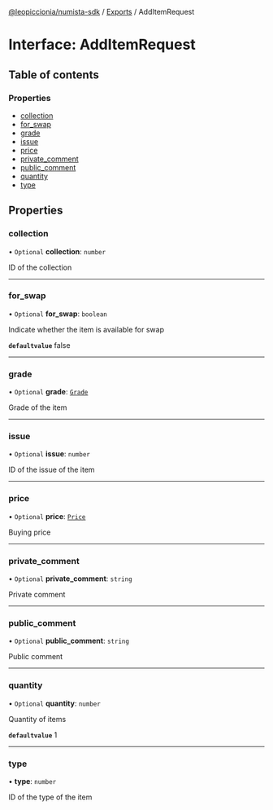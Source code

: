 [@leopiccionia/numista-sdk](../README.md) / [Exports](../modules.md) / AddItemRequest

# Interface: AddItemRequest

## Table of contents

### Properties

- [collection](AddItemRequest.md#collection)
- [for\_swap](AddItemRequest.md#for_swap)
- [grade](AddItemRequest.md#grade)
- [issue](AddItemRequest.md#issue)
- [price](AddItemRequest.md#price)
- [private\_comment](AddItemRequest.md#private_comment)
- [public\_comment](AddItemRequest.md#public_comment)
- [quantity](AddItemRequest.md#quantity)
- [type](AddItemRequest.md#type)

## Properties

### collection

• `Optional` **collection**: `number`

ID of the collection

___

### for\_swap

• `Optional` **for\_swap**: `boolean`

Indicate whether the item is available for swap

**`defaultvalue`** false

___

### grade

• `Optional` **grade**: [`Grade`](../modules.md#grade)

Grade of the item

___

### issue

• `Optional` **issue**: `number`

ID of the issue of the item

___

### price

• `Optional` **price**: [`Price`](Price.md)

Buying price

___

### private\_comment

• `Optional` **private\_comment**: `string`

Private comment

___

### public\_comment

• `Optional` **public\_comment**: `string`

Public comment

___

### quantity

• `Optional` **quantity**: `number`

Quantity of items

**`defaultvalue`** 1

___

### type

• **type**: `number`

ID of the type of the item
